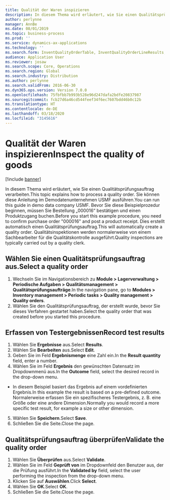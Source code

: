 ```yaml
---
title: Qualität der Waren inspizieren
description: In diesem Thema wird erläutert, wie Sie einen Qualitätsprüfungsauftrag verarbeiten.
author: perlynne
manager: AnnBe
ms.date: 08/01/2019
ms.topic: business-process
ms.prod: ''
ms.service: dynamics-ax-applications
ms.technology: ''
ms.search.form: InventQualityOrderTable, InventQualityOrderLineResults, HcmWorkerLookUp
audience: Application User
ms.reviewer: josaw
ms.search.scope: Core, Operations
ms.search.region: Global
ms.search.industry: Distribution
ms.author: perlynne
ms.search.validFrom: 2016-06-30
ms.dyn365.ops.version: Version 7.0.0
ms.openlocfilehash: 75fbfbb7b993b528e96d247dafa2bdfe20837987
ms.sourcegitcommit: fcb27d6a46cd544feef34f6ec7607bdd46b0c12b
ms.translationtype: HT
ms.contentlocale: de-DE
ms.lasthandoff: 03/18/2020
ms.locfileid: "3145616"
---
```

# <a name="inspect-the-quality-of-goods"></a><span data-ttu-id="5d72c-103">Qualität der Waren inspizieren</span><span class="sxs-lookup"><span data-stu-id="5d72c-103">Inspect the quality of goods</span></span>

[!include [banner](../../includes/banner.md)]

<span data-ttu-id="5d72c-104">In diesem Thema wird erläutert, wie Sie einen Qualitätsprüfungsauftrag verarbeiten.</span><span class="sxs-lookup"><span data-stu-id="5d72c-104">This topic explains how to process a quality order.</span></span> <span data-ttu-id="5d72c-105">Sie können diese Anleitung im Demodatenunternehmen USMF ausführen.</span><span class="sxs-lookup"><span data-stu-id="5d72c-105">You can run this guide in demo data company USMF.</span></span> <span data-ttu-id="5d72c-106">Bevor Sie diese Beispielprozedur beginnen, müssen Sie Bestellung „000016“ bestätigen und einen Produktzugang buchen.</span><span class="sxs-lookup"><span data-stu-id="5d72c-106">Before you start this example procedure, you need to confirm purchase order "000016" and post a product receipt.</span></span> <span data-ttu-id="5d72c-107">Dies erstellt automatisch einen Qualitätsprüfungsauftrag.</span><span class="sxs-lookup"><span data-stu-id="5d72c-107">This will automatically create a quality order.</span></span> <span data-ttu-id="5d72c-108">Qualitätsinspektionen werden normalerweise von einem Sachbearbeiter für die Qualitätskontrolle ausgeführt.</span><span class="sxs-lookup"><span data-stu-id="5d72c-108">Quality inspections are typically carried out by a quality clerk.</span></span>


## <a name="select-a-quality-order"></a><span data-ttu-id="5d72c-109">Wählen Sie einen Qualitätsprüfungsauftrag aus.</span><span class="sxs-lookup"><span data-stu-id="5d72c-109">Select a quality order</span></span>
1. <span data-ttu-id="5d72c-110">Wechseln Sie im Navigationsbereich zu **Module > Lagerverwaltung > Periodische Aufgaben > Qualitätsmanagement > Qualitätsprüfungsaufträge**.</span><span class="sxs-lookup"><span data-stu-id="5d72c-110">In the navigation pane, go to **Modules > Inventory management > Periodic tasks > Quality management > Quality orders**.</span></span>
2. <span data-ttu-id="5d72c-111">Wählen Sie den Qualitätsprüfungsauftrag, der erstellt wurde, bevor Sie dieses Verfahren gestartet haben.</span><span class="sxs-lookup"><span data-stu-id="5d72c-111">Select the quality order that was created before you started this procedure.</span></span>  

## <a name="record-test-results"></a><span data-ttu-id="5d72c-112">Erfassen von Testergebnissen</span><span class="sxs-lookup"><span data-stu-id="5d72c-112">Record test results</span></span>
1. <span data-ttu-id="5d72c-113">Wählen Sie **Ergebnisse** aus.</span><span class="sxs-lookup"><span data-stu-id="5d72c-113">Select **Results**.</span></span>
2. <span data-ttu-id="5d72c-114">Wählen Sie **Bearbeiten** aus.</span><span class="sxs-lookup"><span data-stu-id="5d72c-114">Select **Edit**.</span></span>
3. <span data-ttu-id="5d72c-115">Geben Sie im Feld **Ergebnismenge** eine Zahl ein.</span><span class="sxs-lookup"><span data-stu-id="5d72c-115">In the **Result quantity** field, enter a number.</span></span>
4. <span data-ttu-id="5d72c-116">Wählen Sie im Feld **Ergebnis** den gewünschten Datensatz im Dropdownmenü aus.</span><span class="sxs-lookup"><span data-stu-id="5d72c-116">In the **Outcome** field, select the desired record in the drop-down menu.</span></span>  
- <span data-ttu-id="5d72c-117">In diesem Beispiel basiert das Ergebnis auf einem vordefinierten Ergebnis.</span><span class="sxs-lookup"><span data-stu-id="5d72c-117">In this example the result is based on a pre-defined outcome.</span></span> <span data-ttu-id="5d72c-118">Normalerweise erfassen Sie ein spezifischeres Testergebnis, z. B. eine Größe oder eine andere Dimension.</span><span class="sxs-lookup"><span data-stu-id="5d72c-118">Normally you would record a more specific test result, for example a size or other dimension.</span></span>  
5. <span data-ttu-id="5d72c-119">Wählen Sie **Speichern**.</span><span class="sxs-lookup"><span data-stu-id="5d72c-119">Select **Save**.</span></span>
6. <span data-ttu-id="5d72c-120">Schließen Sie die Seite.</span><span class="sxs-lookup"><span data-stu-id="5d72c-120">Close the page.</span></span>

## <a name="validate-the-quality-order"></a><span data-ttu-id="5d72c-121">Qualitätsprüfungsauftrag überprüfen</span><span class="sxs-lookup"><span data-stu-id="5d72c-121">Validate the quality order</span></span>
1. <span data-ttu-id="5d72c-122">Wählen Sie **Überprüfen** aus.</span><span class="sxs-lookup"><span data-stu-id="5d72c-122">Select **Validate**.</span></span>
2. <span data-ttu-id="5d72c-123">Wählen Sie im Feld **Geprüft von** im Dropdownfeld den Benutzer aus, der die Prüfung ausführt.</span><span class="sxs-lookup"><span data-stu-id="5d72c-123">In the **Validated by** field, select the user performing the inspection from the drop-down menu.</span></span>  
3. <span data-ttu-id="5d72c-124">Klicken Sie auf **Auswählen**.</span><span class="sxs-lookup"><span data-stu-id="5d72c-124">Click **Select**.</span></span>
4. <span data-ttu-id="5d72c-125">Wählen Sie **OK**.</span><span class="sxs-lookup"><span data-stu-id="5d72c-125">Select **OK**.</span></span>
5. <span data-ttu-id="5d72c-126">Schließen Sie die Seite.</span><span class="sxs-lookup"><span data-stu-id="5d72c-126">Close the page.</span></span>

